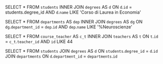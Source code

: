 <!-- 1. Selezionare tutti gli studenti iscritti al Corso di Laurea in Economia -->

SELECT *
FROM `students`
INNER JOIN `degrees` AS `d`
ON `d`.`id` = students.degree_id AND `d`.`name` LIKE 'Corso di Laurea in Economia'

<!--  2. Selezionare tutti i Corsi di Laurea Magistrale del Dipartimento di Neuroscienze -->

SELECT *
FROM `departments` AS `dep`
INNER JOIN `degrees` AS `dg`
ON `dg`.`department_id` = `dep`.`id` AND `dep`.`name` LIKE '%Neuroscienze'

<!-- 3. Selezionar tutti i corsi in cui insegnava fulvio Amato (id = 44) -->

SELECT *
FROM `course_teacher` AS `c_t` 
INNER JOIN `teachers` AS `t`
ON `t`.`id` = `c_t`.`teacher_id` AND `id` LIKE 44

<!-- 4. Selezionare tutti gli studenti con i dati realativi al corso di laurea a cui sono iscritti e il relativo dipartimento, in oridine alfabetico per cognome e nome -->

SELECT *
FROM `students`
JOIN `degrees` AS `d`
ON `students`.`degree_id` = `d`.`id` 
JOIN `departments` 
ON `d`.`department_id` = `departments`.`id` 

